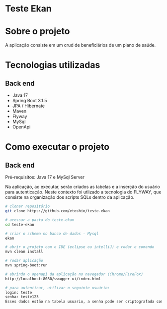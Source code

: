 # Teste Ekan #

# Sobre o projeto
A aplicação consiste em um crud de beneficiários de um plano de saúde.

# Tecnologias utilizadas
## Back end
- Java 17
- Spring Boot 3.1.5
- JPA / Hibernate
- Maven
- Flyway
- MySql
- OpenApi

# Como executar o projeto
## Back end
Pré-requisitos: Java 17 e MySql Server

Na aplicação, ao executar, serão criados as tabelas e a inserção do usuário para autenticação. Neste contexto foi utlizado a tecnologia do FLYWAY, que consiste na organização dos scripts SQLs dentro da aplicação.

```bash
# clonar repositório
git clone https://github.com/etoshio/teste-ekan

# acessar a pasta do teste-ekan
cd teste-ekan

# criar o schema no banco de dados - Mysql
ekan

# abrir o projeto com o IDE (eclipse ou intelliJ) e rodar o comando
mvn clean install

# rodar aplicação
mvn spring-boot:run

# abrindo o openapi da aplicação no navegador (Chrome/FireFox)
http://localhost:8080/swagger-ui/index.html

# para autenticar, utilizar o seguinte usuário:
login: teste
senha: teste123
Esses dados estão na tabela usuario, a senha pode ser criptografada com Bcrypt (https://bcrypt.online/)

```

